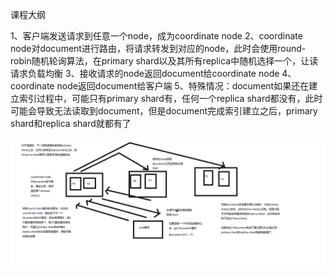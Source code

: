课程大纲

1、客户端发送请求到任意一个node，成为coordinate node
2、coordinate node对document进行路由，将请求转发到对应的node，此时会使用round-robin随机轮询算法，在primary shard以及其所有replica中随机选择一个，让读请求负载均衡
3、接收请求的node返回document给coordinate node
4、coordinate node返回document给客户端
5、特殊情况：document如果还在建立索引过程中，可能只有primary shard有，任何一个replica shard都没有，此时可能会导致无法读取到document，但是document完成索引建立之后，primary shard和replica shard就都有了

![1](./image/32/读请求内部原理.png)